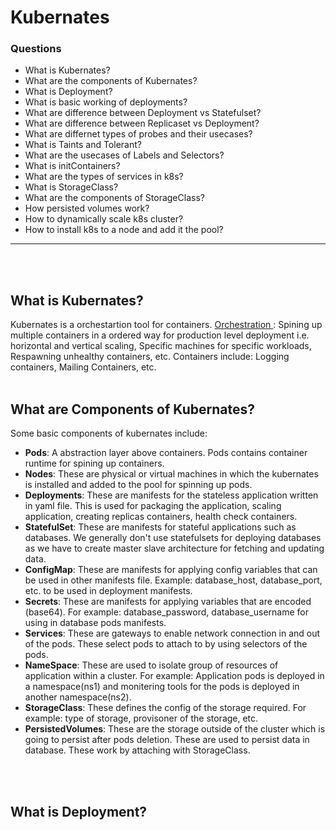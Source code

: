 # Kubernates

### Questions
- What is Kubernates?
- What are the components of Kubernates?
- What is Deployment?
- What is basic working of deployments?
- What are difference between Deployment vs Statefulset?
- What are difference between Replicaset vs Deployment?
- What are differnet types of probes and their usecases?
- What is Taints and Tolerant?
- What are the usecases of Labels and Selectors?
- What is initContainers?
- What are the types of services in k8s?
- What is StorageClass?
- What are the components of StorageClass?
- How persisted volumes work?
- How to dynamically scale k8s cluster?
- How to install k8s to a node and add it the pool?
---
<br>
<br>

## What is Kubernates?
Kubernates is a orchestartion tool for containers. <ins> Orchestration </ins>: Spining up multiple containers in a ordered way for production level deployment i.e. horizontal and vertical scaling, Specific machines for specific workloads, Respawning unhealthy containers, etc. Containers include: Logging containers, Mailing Containers, etc.
<br>
<br>

## What are Components of Kubernates?
Some basic components of kubernates include:
- **Pods**: A abstraction layer above containers. Pods contains container runtime for spining up containers.
- **Nodes**: These are physical or virtual machines in which the kubernates is installed and added to the pool for spinning up pods.
- **Deployments**: These are manifests for the stateless application written in yaml file. This is used for packaging the application, scaling application, creating replicas containers, health check containers.
- **StatefulSet**: These are manifests for stateful applications such as databases. We generally don't use statefulsets for deploying databases as we have to create master slave architecture for fetching and updating data.
- **ConfigMap**: These are manifests for applying config variables that can be used in other manifests file. Example: database_host, database_port, etc. to be used in deployment manifests.
- **Secrets**: These are manifests for applying variables that are encoded (base64). For example: database_password, database_username for using in database pods manifests.
- **Services**: These are gateways to enable network connection in and out of the pods. These select pods to attach to by using selectors of the pods.
- **NameSpace**: These are used to isolate group of resources of application within a cluster. For example: Application pods is deployed in a namespace(ns1) and monitering tools for the pods is deployed in another namespace(ns2).
- **StorageClass**: These defines the config of the storage required. For example: type of storage, provisoner of the storage, etc.
- **PersistedVolumes**: These are the storage outside of the cluster which is going to persist after pods deletion. These are used to persist data in database. These work by attaching with StorageClass.
<br>
<br>

## What is Deployment?
